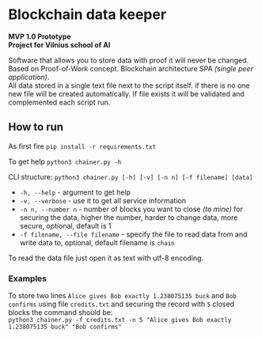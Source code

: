 # Blockchain data keeper  
**MVP 1.0 Prototype**  
**Project for Vilnius school of AI**  

Software that allows you to store data with proof it will never be changed. Based on Proof-of-Work concept. Blockchain architecture SPA *(single peer application)*.  
All data stored in a single text file next to the script itself. if there is no one new file will be created automatically. If file exists it will be validated and complemented each script run.  

## How to run  

As first fire `pip install -r requirements.txt`  

To get help `python3 chainer.py -h`  

CLI structure: `python3 chainer.py [-h] [-v] [-n n] [-f filename] [data]`

 - `-h, --help` - argument to get help
 - `-v, --verbose` - use it to get all service information
 - `-n n, --number n` - number of blocks you want to close *(to mine)* for securing the data, higher the number, harder to change data, more secure, optional, default is 1
 - `-f filename, --file filename` - specify the file to read data from and write data to, optional, default filename is `chain`

To read the data file just open it as text with utf-8 encoding.

### Examples
To store two lines `Alice gives Bob exactly 1.238075135 buck` and `Bob confirms` using file `credits.txt` and securing the record with `5` closed blocks the command should be:  
`python3 chainer.py -f credits.txt -n 5 "Alice gives Bob exactly 1.238075135 buck" "Bob confirms"`
